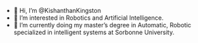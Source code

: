 - 👋 Hi, I’m @KishanthanKingston
- 👀 I’m interested in Robotics and Artificial Intelligence.
- 🌱 I’m currently doing my master’s degree in Automatic, Robotic specialized in intelligent systems at Sorbonne University.

<!---
KishanthanKingston/KishanthanKingston is a ✨ special ✨ repository because its `README.md` (this file) appears on your GitHub profile.
You can click the Preview link to take a look at your changes.
--->
